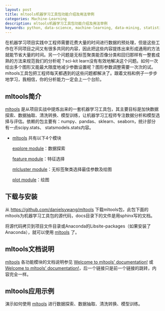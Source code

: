 ```yaml
---
layout: post
title: mltools机器学习工具包功能介绍及用法举例
categories: Machine-Learning
description: mltools机器学习工具包功能介绍及用法举例
keywords: python, data-science, machine-learning, data-mining, statistic, numpy, scikit-learn, pandas, data-visualization, data-analysis
---
```


在机器学习项目实践中工程师需要花费大量的时间进行数据的预处理，但是这些工作在不同项目之间又有很多共同的内容，因此把这些内容提炼出来形成通用的方法就能节省大量的时间。另一个问题是无标签聚类能否像分类和回归那样有一整套成熟的方法来规范我们的分析呢？sci-kit learn没有有效地解决这个问题。如何一次绘出多个图形又能最大限度地减少参数设置呢？图形参数调整需要一次次的试。mltools工具包把工程师每天都遇到的这些问题都解决了。跟着文档和例子一步步地学习，我相信，你的分析能力一定会上一个台阶。

## mltools简介

[mltools](https://danielsywang.github.io/mltools/) 是从项目实战中提炼出来的一套机器学习工具包，其主要目标是加快数据探索、数据抽取、清洗转换、模型训练，让机器学习工程师专注数据分析和模型选择与评估。依赖的包主要有：numpy、pandas、sklearn、seaborn，统计部分有一点scipy.stats、 statsmodels.stats内容。

- [mltools](https://danielsywang.github.io/mltools/) 共有以下4个模块

  [explore module](https://danielsywang.github.io/mltools/docs/build/_modules/explore.html)：数据探索
  
  [feature module](https://danielsywang.github.io/mltools/docs/build/_modules/feature.html)：特征选择
  
  [mlcluster module](https://danielsywang.github.io/mltools/docs/build/_modules/mlcluster.html)：无标签聚类选择最佳参数及绘图
  
  [plot module](https://danielsywang.github.io/mltools/docs/build/_modules/plot.html)：绘图

## 下载与安装

从 https://github.com/danielsywang/mltools 下载mltools包，此包下面的mltools为机器学习工具包的源代码，docs目录下的文件是用sphinx写的文档。

将源代码拷贝到项目文件目录或Anaconda的Libsite-packages（如果安装了Anaconda），就可以使用 [mltools](https://danielsywang.github.io/mltools/) 了。

## mltools文档说明

[mltools](https://danielsywang.github.io/mltools/) 各功能模块的文档说明参见 [Welcome to mltools’ documentation!](https://danielsywang.github.io/mltools/docs/build/index.html) 或 [Welcome to mltools’ documentation!](https://danielsywang.github.io/mltools/)，后一个链接只是前一个链接的跳转，内容完全一样。

## mltools应用示例

演示如何使用 [mltools](https://danielsywang.github.io/mltools/) 进行数据探索、数据抽取、清洗转换、模型训练。